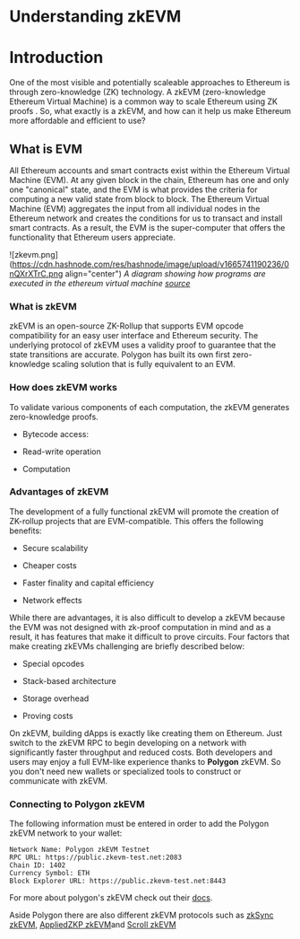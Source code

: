 # Understanding zkEVM

# Introduction

One of the most visible and potentially scaleable approaches to  Ethereum is through zero-knowledge (ZK) technology. A zkEVM (zero-knowledge Ethereum Virtual Machine) is a common way to scale Ethereum using ZK proofs . So, what exactly is a zkEVM, and how can it help us make Ethereum more affordable and efficient to use?

## What is EVM

All Ethereum accounts and smart contracts exist within the Ethereum Virtual Machine (EVM). At any given block in the chain, Ethereum has one and only one "canonical" state, and the EVM is what provides the criteria for computing a new valid state from block to block. The Ethereum Virtual Machine (EVM) aggregates the input from all individual nodes in the Ethereum network and creates the conditions for us to transact and install smart contracts. As a result, the EVM is the super-computer that offers the functionality that Ethereum users appreciate.


![zkevm.png](https://cdn.hashnode.com/res/hashnode/image/upload/v1665741190236/0nQXrXTrC.png align="center")
*A diagram showing how programs are executed in the ethereum virtual machine  [source](https://assets-global.website-files.com/5f973c97cf5aea614f93a26c/62ab70cbe22441cfabf32f84_UFYWVmuqn8yWzAX0bhaf4RMas6VXLX08waszXy6EWoxZS-HqHkdlud_b2eS5dT3h7Gh7SZOQZp8zU2HDV_zjNMwFAxjBBHZ1OYcWACITjj6mC8rRsQxxME8ij80LX62R_HaQhUpJ2HVCVFhrlw.png)*



### What is zkEVM

zkEVM is an open-source ZK-Rollup that supports EVM opcode compatibility for an easy user interface and Ethereum security. The underlying protocol of zkEVM uses a validity proof to guarantee that the state transitions are accurate. Polygon has built its own first zero-knowledge scaling solution that is fully equivalent to an EVM. 



### How does zkEVM works
To validate various components of each computation, the zkEVM generates zero-knowledge proofs.


- Bytecode access: 

- Read-write operation

- Computation

### Advantages of zkEVM
The development of a fully functional zkEVM will promote the creation of ZK-rollup projects that are EVM-compatible. This offers the following benefits:


- Secure scalability

- Cheaper costs
- Faster finality and capital efficiency

- Network effects


 While there are advantages, it is also difficult to develop a zkEVM because the EVM was not designed with zk-proof computation in mind and as a result, it has features that make it difficult to prove circuits. Four factors that make creating zkEVMs challenging are briefly described below:


- Special opcodes

- Stack-based architecture

- Storage overhead
- Proving costs











On zkEVM, building dApps is exactly like creating them on Ethereum. Just switch to the zkEVM RPC to begin developing on a network with significantly faster throughput and reduced costs. Both developers and users may enjoy a full EVM-like experience thanks to **Polygon** zkEVM. So you don't need new wallets or specialized tools to construct or communicate with zkEVM.

### Connecting to  Polygon zkEVM

The following information must be entered in order to add the Polygon zkEVM network to your wallet:


```
Network Name: Polygon zkEVM Testnet
RPC URL: https://public.zkevm-test.net:2083
Chain ID: 1402
Currency Symbol: ETH
Block Explorer URL: https://public.zkevm-test.net:8443

``` 
 For more about polygon's zkEVM check out their [docs](https://polygon.technology/solutions/polygon-zkevm/).

Aside Polygon there are also different  zkEVM protocols such as [zkSync zkEVM](https://docs.zksync.io/zkevm/),  [AppliedZKP zkEVM](https://github.com/privacy-scaling-explorations/zkevm-specs)and [Scroll zkEVM](https://scroll.io/blog/zkEVM)










